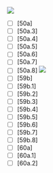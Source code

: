 ![](https://github.com/Esukhia/J018/blob/master/MRK35_SAMPLING/Ta1/D275a_Ta371-0003.jpg)
- [ ] [50a]
- [ ] [50a.3]
- [ ] [50a.4]
- [ ] [50a.5]
- [ ] [50a.6]
- [ ] [50a.7]
- [ ] [50a.8]
![](https://github.com/Esukhia/J018/blob/master/MRK35_SAMPLING/Ta1/D275b-276a_Ta371-0002.jpg)
- [ ] [59b]
- [ ] [59b.1]
- [ ] [59b.2]
- [ ] [59b.3]
- [ ] [59b.4]
- [ ] [59b.5]
- [ ] [59b.6]
- [ ] [59b.7]
- [ ] [59b.8]
- [ ] [60a]
- [ ] [60a.1]
- [ ] [60a.2]
